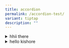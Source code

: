 ```yaml
---
title: accordion
permalink: /accordion-test/
variant: tiptap
description: ""
---
```

<div data-type="detailGroup" class="isomer-accordion isomer-accordion-white">
<details class="isomer-details">
<summary>hhii there</summary>
<div data-type="detailsContent" class="isomer-details-content">
<p>my name is kishore</p>
</div>
</details>
<details class="isomer-details">
<summary>hello kishore</summary>
<div data-type="detailsContent" class="isomer-details-content">
<p>cool stuff</p>
</div>
</details>
</div>
<p></p>